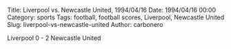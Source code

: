 Title: Liverpool vs. Newcastle United, 1994/04/16
Date: 1994/04/16 00:00
Category: sports
Tags: football, football scores, Liverpool, Newcastle United
Slug: liverpool-vs-newcastle-united
Author: carbonero


Liverpool 0 - 2 Newcastle United
